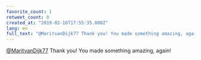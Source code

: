 ```yaml
---
favorite_count: 1
retweet_count: 0
created_at: "2019-02-16T17:55:35.000Z"
lang: en
full_text: "@MaritvanDijk77 Thank you! You made something amazing, again!"
---
```


[@MaritvanDijk77](https://twitter.com/MaritvanDijk77) Thank you! You made
something amazing, again!

